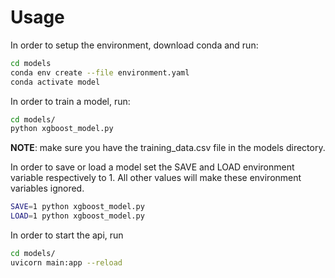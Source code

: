 # Usage

In order to setup the environment, download conda and run:

``` sh
cd models
conda env create --file environment.yaml
conda activate model
```

In order to train a model, run:

```sh
cd models/
python xgboost_model.py
```

**NOTE**: make sure you have the training_data.csv file in the models directory.

In order to save or load a model set the SAVE and LOAD environment variable respectively to 1. All other values will make these environment variables ignored.

```sh
SAVE=1 python xgboost_model.py
LOAD=1 python xgboost_model.py
```

In order to start the api, run

```sh
cd models/
uvicorn main:app --reload
```
